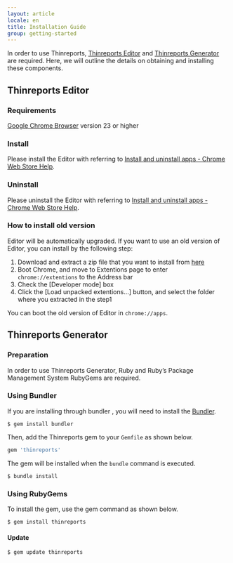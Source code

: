 ```yaml
---
layout: article
locale: en
title: Installation Guide
group: getting-started
---
```


In order to use Thinreports, [Thinreports Editor](http://www.thinreports.org/features/editor/)
and [Thinreports Generator](http://www.thinreports.org/features/generator/) are required.
Here, we will outline the details on obtaining and installing these components.

## Thinreports Editor

### Requirements

[Google Chrome Browser](https://www.google.com/chrome/browser/desktop) version 23 or higher

### Install

Please install the Editor with referring to [Install and uninstall apps - Chrome Web Store Help](https://support.google.com/chrome_webstore/answer/1053369?hl=en).

### Uninstall

Please uninstall the Editor with referring to [Install and uninstall apps - Chrome Web Store Help](https://support.google.com/chrome_webstore/answer/1053369?hl=en).

### How to install old version

Editor will be automatically upgraded. If you want to use an old version of Editor, you can install by the following step:

  1. Download and extract a zip file that you want to install from [here](https://github.com/thinreports/thinreports-editor/releases)
  2. Boot Chrome, and move to Extentions page to enter `chrome://extentions` to the Address bar
  3. Check the [Developer mode] box
  4. Click the [Load unpacked extentions...] button, and select the folder where you extracted in the step1

You can boot the old version of Editor in `chrome://apps`.

## Thinreports Generator

### Preparation

In order to use Thinreports Generator, Ruby and Ruby’s Package Management System RubyGems are required.

### Using Bundler

If you are installing through bundler , you will need to install the [Bundler](http://bundler.io/).

```
$ gem install bundler
```

Then, add the Thinreports gem to your `Gemfile` as shown below.

```ruby
gem 'thinreports'
```

The gem will be installed when the `bundle` command is executed.

```
$ bundle install
```

### Using RubyGems

To install the gem, use the gem command as shown below.

```
$ gem install thinreports
```

#### Update

```
$ gem update thinreports
```
